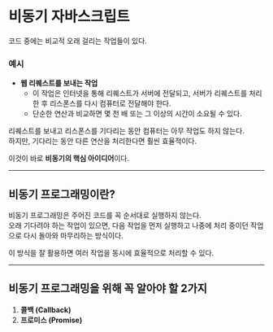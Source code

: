 # 비동기 자바스크립트

코드 중에는 비교적 오래 걸리는 작업들이 있다.

### 예시

- **웹 리퀘스트를 보내는 작업**
  - 이 작업은 인터넷을 통해 리퀘스트가 서버에 전달되고, 서버가 리퀘스트를 처리한 후 리스폰스를 다시 컴퓨터로 전달해야 한다.
  - 단순한 연산과 비교하면 몇 천 배 또는 그 이상의 시간이 소요될 수 있다.

리퀘스트를 보내고 리스폰스를 기다리는 동안 컴퓨터는 아무 작업도 하지 않는다.  
하지만, 기다리는 동안 다른 연산을 처리한다면 훨씬 효율적이다.

이것이 바로 **비동기의 핵심 아이디어**이다.

---

## 비동기 프로그래밍이란?

비동기 프로그래밍은 주어진 코드를 꼭 순서대로 실행하지 않는다.  
오래 기다려야 하는 작업이 있으면, 다음 작업을 먼저 실행하고 나중에 처리 중이던 작업으로 다시 돌아와 마무리하는 방식이다.

이 방식을 잘 활용하면 여러 작업을 동시에 효율적으로 처리할 수 있다.

---

## 비동기 프로그래밍을 위해 꼭 알아야 할 2가지

1. **콜백 (Callback)**
2. **프로미스 (Promise)**

